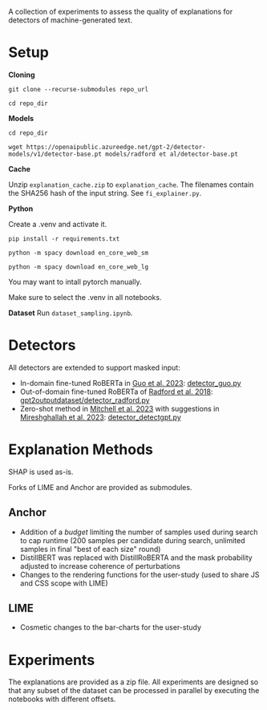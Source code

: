A collection of experiments to assess the quality of explanations for detectors of machine-generated text.
# Setup

**Cloning**

`git clone --recurse-submodules repo_url`

`cd repo_dir`

**Models**

`cd repo_dir`

`wget https://openaipublic.azureedge.net/gpt-2/detector-models/v1/detector-base.pt models/radford et al/detector-base.pt`

**Cache**

Unzip `explanation_cache.zip` to `explanation_cache`. The filenames contain the SHA256 hash of the input string. See `fi_explainer.py`.

**Python**

Create a .venv and activate it.

`pip install -r requirements.txt`

`python -m spacy download en_core_web_sm`

`python -m spacy download en_core_web_lg`

You may want to intall pytorch manually.

Make sure to select the .venv in all notebooks.

**Dataset**
Run `dataset_sampling.ipynb`. 
# Detectors
All detectors are extended to support masked input:
- In-domain fine-tuned RoBERTa in [Guo et al. 2023](https://arxiv.org/abs/2301.07597): [detector_guo.py](./detector_guo.py)
- Out-of-domain fine-tuned RoBERTa of [Radford et al. 2018](https://github.com/openai/gpt-2-output-dataset): [gpt2outputdataset/detector_radford.py](./gpt2outputdataset/detector_radford.py)
- Zero-shot method in [Mitchell et al. 2023](https://arxiv.org/abs/2301.11305v1) with suggestions in [Mireshghallah et al. 2023](https://arxiv.org/abs/2305.09859): [detector_detectgpt.py](./detector_detectgpt.py)
# Explanation Methods
SHAP is used as-is.

Forks of LIME and Anchor are provided as submodules. 
## Anchor
- Addition of a *budget* limiting the number of samples used during search to cap runtime (200 samples per candidate during search, unlimited samples in final "best of each size" round)
- DistillBERT was replaced with DistillRoBERTA and the mask probability adjusted to increase coherence of perturbations
- Changes to the rendering functions for the user-study (used to share JS and CSS scope with LIME)
## LIME
- Cosmetic changes to the bar-charts for the user-study

# Experiments
The explanations are provided as a zip file. All experiments are designed so that any subset of the dataset can be processed in parallel by executing the notebooks with different offsets. 